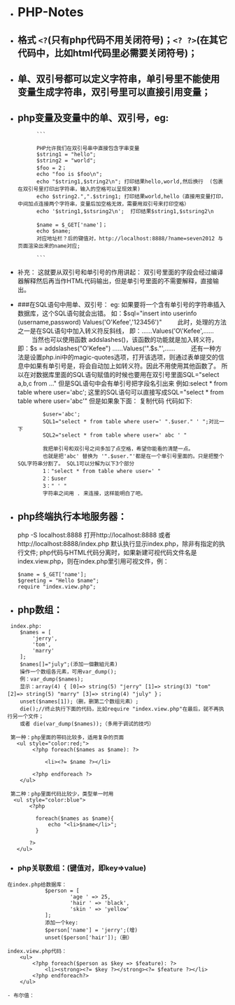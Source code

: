 - # PHP-Notes
- ## 格式 ```<?```(只有php代码不用关闭符号)；```<? ?>```(在其它代码中，比如html代码里必需要关闭符号)；
- ## 单、双引号都可以定义字符串，单引号里不能使用变量生成字符串，双引号里可以直接引用变量；
- ## php变量及变量中的单、双引号，eg:
            ```
            
            PHP允许我们在双引号串中直接包含字串变量
            $string1 = "hello";
            $string2 = "world";
            $foo = 2；
            echo "foo is $foo\n";
            echo "$string1,$string2\n"; 打印结果hello,world,然后换行  (包裹在双引号里打印出字符串，输入的空格可以呈现效果)
            echo $string2.",".$string1; 打印结果world,hello（直接用变量打印，中间加点连接两个字符串，变量后加空格无效，需要用双引号来打印空格）
            echo '$string1,$stsring2\n';  打印结果$string1,$stsring2\n
            
            $name = $_GET['name']；
            echo $name;
            对应地址栏？后的键值对，http://localhost:8888/?name=seven2012 与 页面渲染出来的name对应;
            
            ```
- 补充： 这就要从双引号和单引号的作用讲起： 双引号里面的字段会经过编译器解释然后再当作HTML代码输出，但是单引号里面的不需要解释，直接输出。
- ###在SQL语句中用单、双引号：
            eg:
              如果要将一个含有单引号的字符串插入数据库，这个SQL语句就会出错。 
              如：$sql="insert into userinfo (username,password) Values('O'Kefee','123456')" 　　 
              此时，处理的方法之一是在SQL语句中加入转义符反斜线， 
              即：……Values('O\'Kefee',…… 　　 
              当然也可以使用函数 addslashes()，该函数的功能就是加入转义符， 
              即：$s = addslashes("O'Kefee") ……Values('".$s."',…… 　　 
              还有一种方法是设置php.ini中的magic-quotes选项，打开该选项，则通过表单提交的信息中如果有单引号是，将会自动加上如转义符。因此不用使用其他函数了。
              所以在对数据库里面的SQL语句赋值的时候也要用在双引号里面SQL="select a,b,c from ..." 但是SQL语句中会有单引号把字段名引出来 
              例如:select * from table where user='abc'; 
              这里的SQL语句可以直接写成SQL="select * from table where user='abc'" 
              但是如果象下面： 
              复制代码 代码如下:

              $user='abc'; 
              SQL1="select * from table where user=' ".$user." ' ";对比一下 
              SQL2="select * from table where user=' abc ' " 

              我把单引号和双引号之间多加了点空格，希望你能看的清楚一点。 
              也就是把'abc' 替换为 '".$user."'都是在一个单引号里面的。只是把整个SQL字符串分割了。 SQL1可以分解为以下3个部分 
              1："select * from table where user=' " 
              2：$user 
              3：" ' " 
              字符串之间用 . 来连接，这样能明白了吧。
 
- ## php终端执行本地服务器：
    php -S localhost:8888 打开http://localhost:8888 或者 http://localhost:8888/index.php
    默认执行显示index.php，除非有指定的执行文件;
    php代码与HTML代码分离时，如果新建可视代码文件名是index.view.php，则在index.php里引用可视文件，例：
    ```
    $name = $_GET['name'];
    $greeting = "Hello $name";
    require "index.view.php";  
    ```
    
- ## php数组：
```
 index.php:
    $names = [
        'jerry',
        'tom',
        'marry'
    ];
    $names[]="july";(添加一個數組元素)
    操作一个数组各元素，可用var_dump();
    例：var_dump($names);
    显示：array(4) { [0]=> string(5) "jerry" [1]=> string(3) "tom" [2]=> string(5) "marry" [3]=> string(4) "july" }；
    unset($names[1]);（删，删第二个数组元素）;
    die();//终止执行下面的代码，比如require "index.view.php"在最后，就不再执行另一个文件；
    或者 die(var_dump($names));（多用于调试的技巧）
```
```
 第一种：php里面的带码比较多，适用复杂的页面
   <ul style="color:red;">
        <?php foreach($names as $name): ?>

            <li><?= $name ?></li>

        <?php endforeach ?>
    </ul>

 第二种：php里面代码比较少，类型单一时用
  <ul style="color:blue">
       <?php 

         foreach($names as $name){
             echo "<li>$name</li>";
         }
         
       ?>
   </ul>

```
- ### php关联数组：(键值对，即key=>value)
```
在index.php给数据库：
            $person = [
                    'age ' => 25,
                    'hair ' => 'black',
                    'skin ' => 'yellow'
            ];
            添加一个key:
            $person['name'] = 'jerry';(增)
            unset($person['hair']);（删）

index.view.php代码：
    <ul>
        <?php foreach($person as $key => $feature): ?>
            <li><strong><?= $key ?></strong><?= $feature ?></li>
        <?php endforeach?>
    </ul>

```

```
- 布尔值：

```
